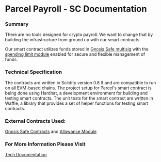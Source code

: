 # Parcel Payroll - SC Documentation

### **Summary**

There are no tools designed for crypto payroll. We want to change that by building the infrastructure from ground up with our smart contracts.

Our smart contract utilizes funds stored in [Gnosis Safe multisig](https://github.com/safe-global/safe-contracts) with the [spending limit module](https://goerli.etherscan.io/address/0xCFbFaC74C26F8647cBDb8c5caf80BB5b32E43134#code) enabled for secure and flexible management of funds.

### **Technical Specification**

The contracts are written in Solidity version 0.8.9 and are compatible to run on all EVM-based chains. The project setup for Parcel's smart contract is being done using Hardhat, a development environment for building and testing smart contracts. The unit tests for the smart contract are written in Waffle, a library that provides a set of helper functions for testing smart contracts.

### External Contracts Used:

 [Gnosis Safe Contracts](https://github.com/safe-global/safe-contracts) and [Allowance Module](https://goerli.etherscan.io/address/0xCFbFaC74C26F8647cBDb8c5caf80BB5b32E43134#code)


### For More Information Please Visit
[Tech Documentation](https://parcelhq.notion.site/Parcel-Payroll-SC-Documentation-539f9a1a75a541a79b8f5809b66b62e1)